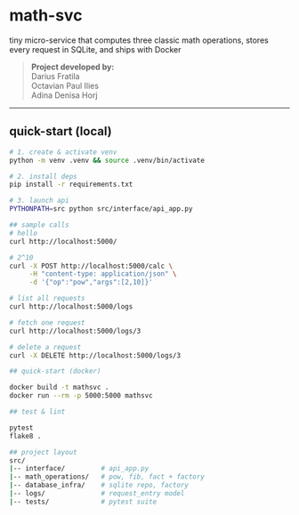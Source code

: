 # math-svc

tiny micro-service that computes three classic math operations, stores every request in SQLite, and ships with Docker 

> **Project developed by:**  
> Darius Fratila  
> Octavian Paul Ilies  
> Adina Denisa Horj
---

## quick-start (local)

```bash
# 1. create & activate venv
python -m venv .venv && source .venv/bin/activate

# 2. install deps
pip install -r requirements.txt

# 3. launch api
PYTHONPATH=src python src/interface/api_app.py

## sample calls 
# hello
curl http://localhost:5000/

# 2^10
curl -X POST http://localhost:5000/calc \
     -H "content-type: application/json" \
     -d '{"op":"pow","args":[2,10]}'

# list all requests
curl http://localhost:5000/logs

# fetch one request
curl http://localhost:5000/logs/3

# delete a request
curl -X DELETE http://localhost:5000/logs/3

## quick-start (docker)

docker build -t mathsvc .
docker run --rm -p 5000:5000 mathsvc

## test & lint

pytest        
flake8 .     

## project layout
src/
|-- interface/         # api_app.py
|-- math_operations/   # pow, fib, fact + factory
|-- database_infra/    # sqlite repo, factory
|-- logs/              # request_entry model
|-- tests/             # pytest suite
